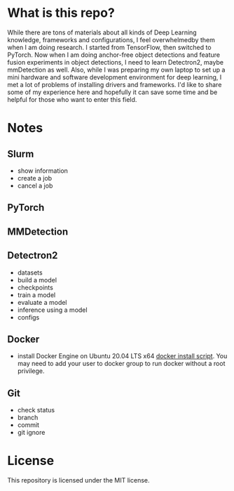 # What is this repo?
While there are tons of materials about all kinds of Deep Learning knowledge, frameworks and configurations, I feel overwhelmedby them when I am doing research. I started from TensorFlow, then switched to PyTorch. Now when I am doing anchor-free object detections and feature fusion experiments in object detections, I need to learn Detectron2, maybe mmDetection as well. Also, while I was preparing my own laptop to set up a mini hardware and software development environment for deep learning, I met a lot of problems of installing drivers and frameworks. I'd like to share some of my experience here and hopefully it can save some time and be helpful for those who want to enter this field.

# Notes

## Slurm
- show information
- create a job
- cancel a job

## PyTorch


## MMDetection


## Detectron2
- datasets
- build a model
- checkpoints
- train a model
- evaluate a model
- inference using a model
- configs

## Docker
- install Docker Engine on Ubuntu 20.04 LTS x64 [docker install script](docker-ce-install.sh). You may need to add your user to docker group to run docker without a root privilege.


## Git
- check status
- branch
- commit
- git ignore

# License
This repository is licensed under the MIT license.
